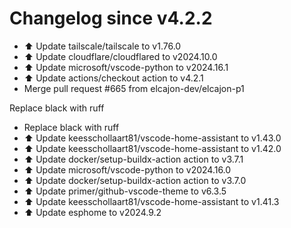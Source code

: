 # Changelog since v4.2.2
- ⬆️ Update tailscale/tailscale to v1.76.0 
- ⬆️ Update cloudflare/cloudflared to v2024.10.0 
- ⬆️ Update microsoft/vscode-python to v2024.16.1 
- ⬆️ Update actions/checkout action to v4.2.1 
- Merge pull request #665 from elcajon-dev/elcajon-p1

Replace black with ruff 
- Replace black with ruff 
- ⬆️ Update keesschollaart81/vscode-home-assistant to v1.43.0 
- ⬆️ Update keesschollaart81/vscode-home-assistant to v1.42.0 
- ⬆️ Update docker/setup-buildx-action action to v3.7.1 
- ⬆️ Update microsoft/vscode-python to v2024.16.0 
- ⬆️ Update docker/setup-buildx-action action to v3.7.0 
- ⬆️ Update primer/github-vscode-theme to v6.3.5 
- ⬆️ Update keesschollaart81/vscode-home-assistant to v1.41.3 
- ⬆️ Update esphome to v2024.9.2 
